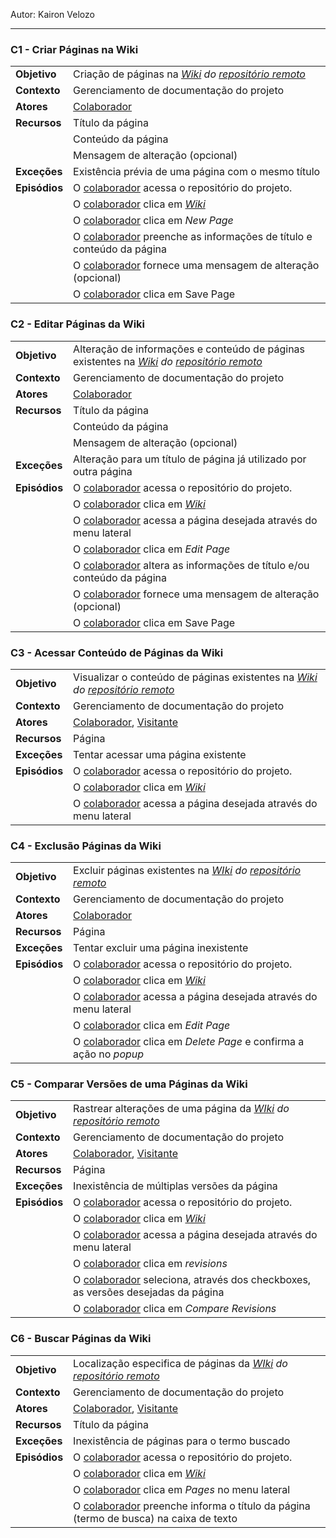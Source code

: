 Autor: Kairon Velozo

***
### C1 - Criar Páginas na Wiki
| | |
| ------------- | ------------- |
| **Objetivo** | Criação de páginas na _[Wiki](https://github.com/github-requirements/docs/wiki/L%C3%A9xicos#wiki) do [repositório remoto]()_ |
| **Contexto** | Gerenciamento de documentação do projeto |
| **Atores** | [Colaborador]() |
| **Recursos** | Título da página  |
|| Conteúdo da página  |
|| Mensagem de alteração (opcional)
| **Exceções** | Existência prévia de uma página com o mesmo título |
| **Episódios** | O [colaborador](https://github.com/github-requirements/docs/wiki/L%C3%A9xicos#colaborador) acessa o repositório do projeto.
| | O [colaborador](https://github.com/github-requirements/docs/wiki/L%C3%A9xicos#colaborador) clica em _[Wiki](https://github.com/github-requirements/docs/wiki/L%C3%A9xicos#wiki)_
| | O [colaborador](https://github.com/github-requirements/docs/wiki/L%C3%A9xicos#colaborador) clica em _New Page_
| | O [colaborador](https://github.com/github-requirements/docs/wiki/L%C3%A9xicos#colaborador) preenche as informações de título e conteúdo da página
| | O [colaborador](https://github.com/github-requirements/docs/wiki/L%C3%A9xicos#colaborador) fornece uma mensagem de alteração (opcional)
| | O [colaborador](https://github.com/github-requirements/docs/wiki/L%C3%A9xicos#colaborador) clica em Save Page |
### C2 - Editar Páginas da Wiki
| | |
| ------------- | ------------- |
| **Objetivo** | Alteração de informações e conteúdo de páginas existentes na _[Wiki](https://github.com/github-requirements/docs/wiki/L%C3%A9xicos#wiki) do [repositório remoto](https://github.com/github-requirements/docs/wiki/L%C3%A9xicos#reposit%C3%B3rio-remoto)_ |
| **Contexto** | Gerenciamento de documentação do projeto |
| **Atores** | [Colaborador]() |
| **Recursos** | Título da página |
|| Conteúdo da página  |
|| Mensagem de alteração (opcional)
| **Exceções** | Alteração para um título de página já utilizado por outra página |
| **Episódios** | O [colaborador](https://github.com/github-requirements/docs/wiki/L%C3%A9xicos#colaborador) acessa o repositório do projeto.
| | O [colaborador](https://github.com/github-requirements/docs/wiki/L%C3%A9xicos#colaborador) clica em _[Wiki](https://github.com/github-requirements/docs/wiki/L%C3%A9xicos#wiki)_
| | O [colaborador](https://github.com/github-requirements/docs/wiki/L%C3%A9xicos#colaborador) acessa a página desejada através do menu lateral
| | O [colaborador](https://github.com/github-requirements/docs/wiki/L%C3%A9xicos#colaborador) clica em _Edit Page_
| | O [colaborador](https://github.com/github-requirements/docs/wiki/L%C3%A9xicos#colaborador) altera as informações de título e/ou conteúdo da página
| | O [colaborador](https://github.com/github-requirements/docs/wiki/L%C3%A9xicos#colaborador) fornece uma mensagem de alteração (opcional)
| | O [colaborador](https://github.com/github-requirements/docs/wiki/L%C3%A9xicos#colaborador) clica em Save Page |
### C3 - Acessar Conteúdo de Páginas da Wiki
| | |
| ------------- | ------------- |
| **Objetivo** | Visualizar o conteúdo de páginas existentes na _[Wiki](https://github.com/github-requirements/docs/wiki/L%C3%A9xicos#wiki) do [repositório remoto](https://github.com/github-requirements/docs/wiki/L%C3%A9xicos#reposit%C3%B3rio-remoto)_ |
| **Contexto** | Gerenciamento de documentação do projeto |
| **Atores** | [Colaborador](), [Visitante]() |
| **Recursos** | Página |
| **Exceções** | Tentar acessar uma página existente |
| **Episódios** | O [colaborador](https://github.com/github-requirements/docs/wiki/L%C3%A9xicos#colaborador) acessa o repositório do projeto.
| | O [colaborador](https://github.com/github-requirements/docs/wiki/L%C3%A9xicos#colaborador) clica em _[Wiki](https://github.com/github-requirements/docs/wiki/L%C3%A9xicos#wiki)_
| | O [colaborador](https://github.com/github-requirements/docs/wiki/L%C3%A9xicos#colaborador) acessa a página desejada através do menu lateral
### C4 - Exclusão Páginas da Wiki
| | |
| ------------- | ------------- |
| **Objetivo** | Excluir páginas existentes na _[WIki](https://github.com/github-requirements/docs/wiki/L%C3%A9xicos#wiki) do [repositório remoto](https://github.com/github-requirements/docs/wiki/L%C3%A9xicos#reposit%C3%B3rio-remoto)_ |
| **Contexto** | Gerenciamento de documentação do projeto |
| **Atores** | [Colaborador]() |
| **Recursos** | Página |
| **Exceções** | Tentar excluir uma página inexistente |
| **Episódios** | O [colaborador](https://github.com/github-requirements/docs/wiki/L%C3%A9xicos#colaborador) acessa o repositório do projeto.
| | O [colaborador](https://github.com/github-requirements/docs/wiki/L%C3%A9xicos#colaborador) clica em _[Wiki](https://github.com/github-requirements/docs/wiki/L%C3%A9xicos#wiki)_
| | O [colaborador](https://github.com/github-requirements/docs/wiki/L%C3%A9xicos#colaborador) acessa a página desejada através do menu lateral
| | O [colaborador](https://github.com/github-requirements/docs/wiki/L%C3%A9xicos#colaborador) clica em _Edit Page_
| | O [colaborador](https://github.com/github-requirements/docs/wiki/L%C3%A9xicos#colaborador) clica em _Delete Page_ e confirma a ação no _popup_
### C5 - Comparar Versões de uma Páginas da Wiki
| | |
| ------------- | ------------- |
| **Objetivo** | Rastrear alterações de uma página da _[WIki](https://github.com/github-requirements/docs/wiki/L%C3%A9xicos#wiki) do [repositório remoto](https://github.com/github-requirements/docs/wiki/L%C3%A9xicos#reposit%C3%B3rio-remoto)_ |
| **Contexto** | Gerenciamento de documentação do projeto |
| **Atores** | [Colaborador](), [Visitante]() |
| **Recursos** | Página |
| **Exceções** | Inexistência de múltiplas versões da página |
| **Episódios** | O [colaborador](https://github.com/github-requirements/docs/wiki/L%C3%A9xicos#colaborador) acessa o repositório do projeto.
| | O [colaborador](https://github.com/github-requirements/docs/wiki/L%C3%A9xicos#colaborador) clica em _[Wiki](https://github.com/github-requirements/docs/wiki/L%C3%A9xicos#wiki)_
| | O [colaborador](https://github.com/github-requirements/docs/wiki/L%C3%A9xicos#colaborador) acessa a página desejada através do menu lateral
| | O [colaborador](https://github.com/github-requirements/docs/wiki/L%C3%A9xicos#colaborador) clica em _revisions_
| | O [colaborador](https://github.com/github-requirements/docs/wiki/L%C3%A9xicos#colaborador) seleciona, através dos checkboxes, as versões desejadas da página
| | O [colaborador](https://github.com/github-requirements/docs/wiki/L%C3%A9xicos#colaborador) clica em _Compare Revisions_
### C6 - Buscar Páginas da Wiki
| | |
| ------------- | ------------- |
| **Objetivo** | Localização especifica de páginas da _[WIki](https://github.com/github-requirements/docs/wiki/L%C3%A9xicos#wiki) do [repositório remoto](https://github.com/github-requirements/docs/wiki/L%C3%A9xicos#reposit%C3%B3rio-remoto)_ |
| **Contexto** | Gerenciamento de documentação do projeto |
| **Atores** | [Colaborador](), [Visitante]() |
| **Recursos** | Título da página |
| **Exceções** | Inexistência de páginas para o termo buscado |
| **Episódios** | O [colaborador](https://github.com/github-requirements/docs/wiki/L%C3%A9xicos#colaborador) acessa o repositório do projeto.
| | O [colaborador](https://github.com/github-requirements/docs/wiki/L%C3%A9xicos#colaborador) clica em _[Wiki](https://github.com/github-requirements/docs/wiki/L%C3%A9xicos#wiki)_
| | O [colaborador](https://github.com/github-requirements/docs/wiki/L%C3%A9xicos#colaborador) clica em _Pages_ no menu lateral
| | O [colaborador](https://github.com/github-requirements/docs/wiki/L%C3%A9xicos#colaborador) preenche informa o título da página (termo de busca) na caixa de texto
